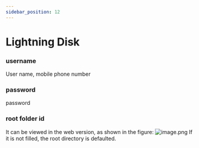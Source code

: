 ```yaml
---
sidebar_position: 12
---
```


# Lightning Disk

### username

User name, mobile phone number

### password

password

### root folder id

It can be viewed in the web version, as shown in the figure:
![image.png](https://store.heytapimage.com/cdo-portal/feedback/202201/01/7c776ac26f9758658ffba71f02716905.png)
If it is not filled, the root directory is defaulted.
